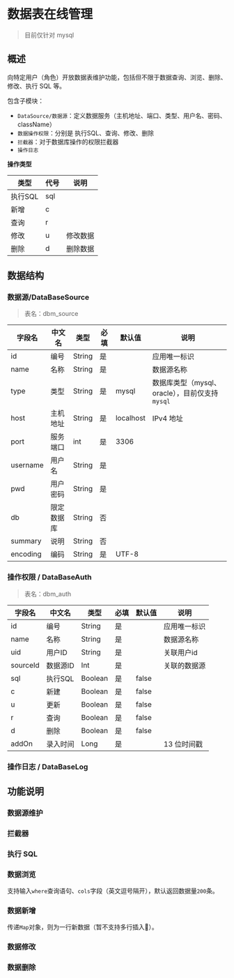 # 数据表在线管理
> 目前仅针对 mysql

## 概述

向特定用户（角色）开放数据表维护功能，包括但不限于数据查询、浏览、删除、修改、执行 SQL 等。

包含子模块：

* `DataSource/数据源`：定义数据服务（主机地址、端口、类型、用户名、密码、className）
* `数据操作权限`：分别是 执行SQL、查询、修改、删除
* `拦截器`：对于数据库操作的权限拦截器
* `操作日志`

**操作类型**

类型|代号|说明
-|-|-
执行SQL|sql|
新增|c|
查询|r|
修改|u|修改数据
删除|d|删除数据

## 数据结构

### 数据源/DataBaseSource
> 表名：dbm_source

字段名|中文名|类型|必填|默认值|说明
-|-|-|-|-|-
id|编号|String|是||应用唯一标识
name|名称|String|是||数据源名称
type|类型|String|是|mysql|数据库类型（mysql、oracle），目前仅支持 `mysql`
host|主机地址|String|是|localhost|IPv4 地址
port|服务端口|int|是|3306|
username|用户名|String|是||
pwd|用户密码|String|是||
db|限定数据库|String|否||
summary|说明|String|否||
encoding|编码|String|是|UTF-8|

### 操作权限 / DataBaseAuth
> 表名：dbm_auth

字段名|中文名|类型|必填|默认值|说明
-|-|-|-|-|-
id|编号|String|是||应用唯一标识
name|名称|String|是||数据源名称
uid|用户ID|String|是||关联用户id
sourceId|数据源ID|Int|是||关联的数据源
sql|执行SQL|Boolean|是|false|
c|新建|Boolean|是|false|
u|更新|Boolean|是|false|
r|查询|Boolean|是|false|
d|删除|Boolean|是|false|
addOn|录入时间|Long|是||13 位时间戳

### 操作日志 / DataBaseLog

## 功能说明

### 数据源维护

### 拦截器

### 执行 SQL

### 数据浏览

支持输入`where`查询语句、`cols`字段（英文逗号隔开），默认返回数据量`200`条。

### 数据新增

传递`Map`对象，则为一行新数据（暂不支持多行插入🤣）。

### 数据修改

### 数据删除
